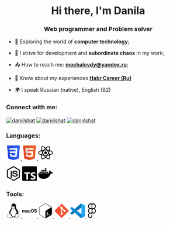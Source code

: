 <h1 align="center">Hi there, I'm Danila </h1>
<h3 align="center">Web programmer and Problem solver</h3>


- :ocean: Exploring the world of **computer technology**;

- :dragon: I strive for development and **subordinate chaos** in my work;

- :outbox_tray: How to reach me: **mochalovdy@yandex.ru**; 

- :calendar:  Know about my experiences [**Habr Career (Ru)**](https://career.habr.com/bear_fobetor)

- 🌍 I speak Russian (native), English (B2)

### Connect with me:
<p align="left">
<a href="https://t.me/BEAR_GURU" target="blank"><img align="center" src="https://raw.githubusercontent.com/daniilshat/daniilshat/2d7eafe5250314b3d422c86b35de062e0f1f5178/icons/Telegram.svg" alt="daniilshat" height="40" width="40" /></a>
<a href="https://vk.com/bear_fobetor" target="blank"><img align="center" src="https://raw.githubusercontent.com/daniilshat/daniilshat/2d7eafe5250314b3d422c86b35de062e0f1f5178/icons/vk.svg" alt="daniilshat" height="40" width="40" /></a>
<a href="https://career.habr.com/bear_fobetor" target="blank"><img align="center" src="https://raw.githubusercontent.com/daniilshat/daniilshat/d71898e2a08f31fd3f9512a9d30d3cb1d025a649/icons/habr.svg" alt="daniilshat" height="60" width="60" /></a>
</p>

### Languages:
<p align="left"> 
<a href="https://www.w3schools.com/css/" target="_blank" rel="noreferrer"> <img src="/icons/CSS3.svg" alt="css3" width="40" height="40"/> </a> 
<a href="https://www.w3.org/html/" target="_blank" rel="noreferrer"> <img src="/icons/HTML5.svg" alt="html5" width="40" height="40"/> </a> 
<a href= "https://react.dev/" target="_blank" rel="noreferrer"> <img src="/icons/react.svg" alt="react" width="40" height="40"/>  </a>
</p>
<a href="https://nodejs.org/en" target="_blank" rel="noreferrer"><img src="/icons/nodedotjs.svg" alt="nodejs" width="40" height="40"/></a>
<a href="https://www.typescriptlang.org/" target="_blank" rel="noreferrer"><img src="/icons/typescript.svg" alt="typescript" width="40" height="40"/></a>
<a href="https://www.docker.com/" target="_blank" rel="noreferrer"><img src="/icons/docker.svg" alt="docker" width="40" height="40"/></a>

### Tools:
<p align="left"> 
<a href="https://www.linux.org/" target="_blank" rel="noreferrer"> <img src="/icons/linux.svg" alt="linux" width="40" height="40"/> </a> 
<a href="https://www.apple.com/macos/ventura/" target="_blank" rel="noreferrer"> <img src="/icons/macos.svg" alt="linux" width="40" height="40"/> </a> 
<a href="http://www.gnu.org/software/bash/" target="_blank" rel="noreferrer"> <img src="/icons/gnubash.svg" alt="git" width="40" height="40"/> </a> 
<a href="https://git-scm.com/" target="_blank" rel="noreferrer"> <img src="/icons/git.svg" alt="git" width="40" height="40"/> </a> 
<a href="https://code.visualstudio.com/" target="_blank" rel="noreferrer"> <img src="/icons/VS-code.svg" alt="git" width="40" height="40"/> </a> 
<a href="https://www.figma.com/" target="_blank" rel="noreferrer"> <img src="/icons/figma.svg" alt="figma" width="30" height="40"/> </a> 
</p>
